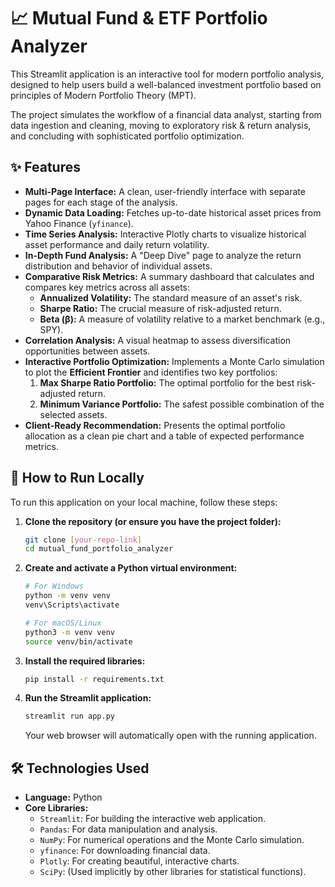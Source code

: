 # 📈 Mutual Fund & ETF Portfolio Analyzer

This Streamlit application is an interactive tool for modern portfolio analysis, designed to help users build a well-balanced investment portfolio based on principles of Modern Portfolio Theory (MPT).

The project simulates the workflow of a financial data analyst, starting from data ingestion and cleaning, moving to exploratory risk & return analysis, and concluding with sophisticated portfolio optimization.

## ✨ Features

- **Multi-Page Interface:** A clean, user-friendly interface with separate pages for each stage of the analysis.
- **Dynamic Data Loading:** Fetches up-to-date historical asset prices from Yahoo Finance (`yfinance`).
- **Time Series Analysis:** Interactive Plotly charts to visualize historical asset performance and daily return volatility.
- **In-Depth Fund Analysis:** A "Deep Dive" page to analyze the return distribution and behavior of individual assets.
- **Comparative Risk Metrics:** A summary dashboard that calculates and compares key metrics across all assets:
  - **Annualized Volatility:** The standard measure of an asset's risk.
  - **Sharpe Ratio:** The crucial measure of risk-adjusted return.
  - **Beta (β):** A measure of volatility relative to a market benchmark (e.g., SPY).
- **Correlation Analysis:** A visual heatmap to assess diversification opportunities between assets.
- **Interactive Portfolio Optimization:** Implements a Monte Carlo simulation to plot the **Efficient Frontier** and identifies two key portfolios:
  1.  **Max Sharpe Ratio Portfolio:** The optimal portfolio for the best risk-adjusted return.
  2.  **Minimum Variance Portfolio:** The safest possible combination of the selected assets.
- **Client-Ready Recommendation:** Presents the optimal portfolio allocation as a clean pie chart and a table of expected performance metrics.

## 🚀 How to Run Locally

To run this application on your local machine, follow these steps:

1.  **Clone the repository (or ensure you have the project folder):**
    ```bash
    git clone [your-repo-link]
    cd mutual_fund_portfolio_analyzer
    ```

2.  **Create and activate a Python virtual environment:**
    ```bash
    # For Windows
    python -m venv venv
    venv\Scripts\activate

    # For macOS/Linux
    python3 -m venv venv
    source venv/bin/activate
    ```

3.  **Install the required libraries:**
    ```bash
    pip install -r requirements.txt
    ```

4.  **Run the Streamlit application:**
    ```bash
    streamlit run app.py
    ```
    Your web browser will automatically open with the running application.

## 🛠️ Technologies Used

- **Language:** Python
- **Core Libraries:**
  - `Streamlit`: For building the interactive web application.
  - `Pandas`: For data manipulation and analysis.
  - `NumPy`: For numerical operations and the Monte Carlo simulation.
  - `yfinance`: For downloading financial data.
  - `Plotly`: For creating beautiful, interactive charts.
  - `SciPy`: (Used implicitly by other libraries for statistical functions).